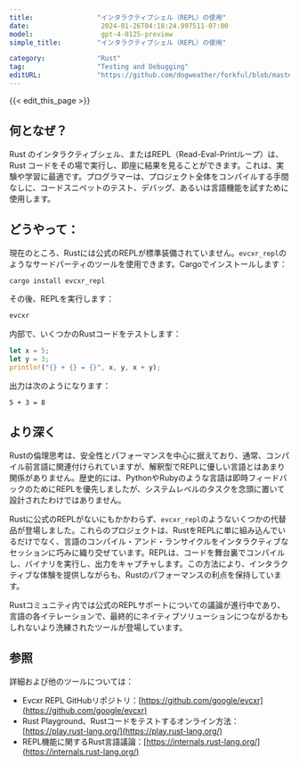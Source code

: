 ```yaml
---
title:                "インタラクティブシェル（REPL）の使用"
date:                  2024-01-26T04:18:24.997511-07:00
model:                 gpt-4-0125-preview
simple_title:         "インタラクティブシェル（REPL）の使用"

category:             "Rust"
tag:                  "Testing and Debugging"
editURL:              "https://github.com/dogweather/forkful/blob/master/content/ja/rust/using-an-interactive-shell-repl.md"
---
```


{{< edit_this_page >}}

## 何となぜ？
Rust のインタラクティブシェル、またはREPL（Read-Eval-Printループ）は、Rust コードをその場で実行し、即座に結果を見ることができます。これは、実験や学習に最適です。プログラマーは、プロジェクト全体をコンパイルする手間なしに、コードスニペットのテスト、デバッグ、あるいは言語機能を試すために使用します。

## どうやって：
現在のところ、Rustには公式のREPLが標準装備されていません。`evcxr_repl`のようなサードパーティのツールを使用できます。Cargoでインストールします：

```sh
cargo install evcxr_repl
```

その後、REPLを実行します：

```sh
evcxr
```

内部で、いくつかのRustコードをテストします：

```rust
let x = 5;
let y = 3;
println!("{} + {} = {}", x, y, x + y);
```

出力は次のようになります：

```
5 + 3 = 8
```

## より深く
Rustの倫理思考は、安全性とパフォーマンスを中心に据えており、通常、コンパイル前言語に関連付けられていますが、解釈型でREPLに優しい言語とはあまり関係がありません。歴史的には、PythonやRubyのような言語は即時フィードバックのためにREPLを優先しましたが、システムレベルのタスクを念頭に置いて設計されたわけではありません。

Rustに公式のREPLがないにもかかわらず、`evcxr_repl`のようないくつかの代替品が登場しました。これらのプロジェクトは、RustをREPLに単に組み込んでいるだけでなく、言語のコンパイル・アンド・ランサイクルをインタラクティブなセッションに巧みに織り交ぜています。REPLは、コードを舞台裏でコンパイルし、バイナリを実行し、出力をキャプチャします。この方法により、インタラクティブな体験を提供しながらも、Rustのパフォーマンスの利点を保持しています。

Rustコミュニティ内では公式のREPLサポートについての議論が進行中であり、言語の各イテレーションで、最終的にネイティブソリューションにつながるかもしれないより洗練されたツールが登場しています。

## 参照
詳細および他のツールについては：
- Evcxr REPL GitHubリポジトリ：[https://github.com/google/evcxr](https://github.com/google/evcxr)
- Rust Playground、Rustコードをテストするオンライン方法：[https://play.rust-lang.org/](https://play.rust-lang.org/)
- REPL機能に関するRust言語議論：[https://internals.rust-lang.org/](https://internals.rust-lang.org/)
